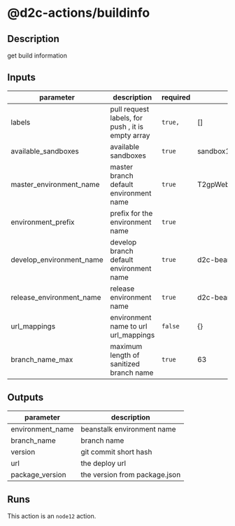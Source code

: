 # @d2c-actions/buildinfo  
## Description

get build information

## Inputs

| parameter | description | required | default |
| - | - | - | - |
| labels | pull request labels, for push , it is empty array | `true,` | [] |
| available_sandboxes | available sandboxes | `true` | sandbox1,sandbox2,sandbox3 |
| master_environment_name | master branch default environment name | `true` | T2gpWebDocker-env |
| environment_prefix | prefix for the environment name | `true` |  |
| develop_environment_name | develop branch default environment name | `true` | d2c-beanstalk-infra-dev |
| release_environment_name | release environment name | `true` | d2c-beanstalk-infra-dev |
| url_mappings | environment name to url url_mappings | `false` | {} |
| branch_name_max | maximum length of sanitized branch name | `true` | 63 |


## Outputs

| parameter | description |
| - | - |
| environment_name | beanstalk environment name |
| branch_name | branch name |
| version | git commit short hash |
| url | the deploy url |
| package_version | the version from package.json |


## Runs

This action is an `node12` action.


